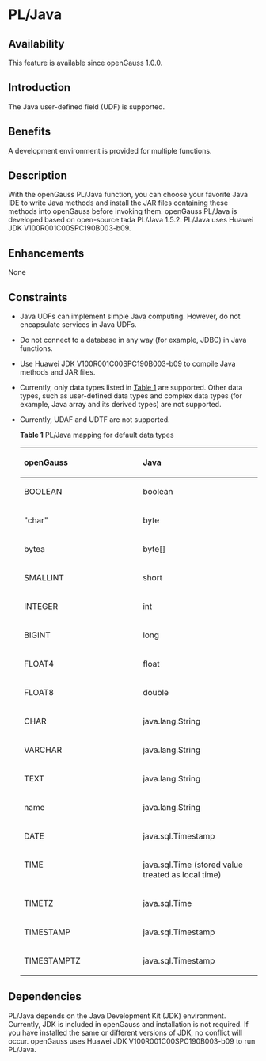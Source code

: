 # PL/Java<a name="EN-US_TOPIC_0000001135665711"></a>

## Availability<a name="section56086982"></a>

This feature is available since openGauss 1.0.0.

## Introduction<a name="section35020791"></a>

The Java user-defined field \(UDF\) is supported.

## Benefits<a name="section46751668"></a>

A development environment is provided for multiple functions.

## Description<a name="section18111828"></a>

With the openGauss PL/Java function, you can choose your favorite Java IDE to write Java methods and install the JAR files containing these methods into openGauss before invoking them. openGauss PL/Java is developed based on open-source tada PL/Java 1.5.2. PL/Java uses Huawei JDK V100R001C00SPC190B003-b09.

## Enhancements<a name="section28788730"></a>

None

## Constraints<a name="section06531946143616"></a>

-   Java UDFs can implement simple Java computing. However, do not encapsulate services in Java UDFs.
-   Do not connect to a database in any way \(for example, JDBC\) in Java functions.
-   Use Huawei JDK V100R001C00SPC190B003-b09 to compile Java methods and JAR files.
-   Currently, only data types listed in  [Table 1](#table10200627143416)  are supported. Other data types, such as user-defined data types and complex data types \(for example, Java array and its derived types\) are not supported.
-   Currently, UDAF and UDTF are not supported.

    **Table  1**  PL/Java mapping for default data types

    <a name="table10200627143416"></a>
    <table><thead align="left"><tr id="row52006273347"><th class="cellrowborder" valign="top" width="50%" id="mcps1.2.3.1.1"><p id="p12221055173619"><a name="p12221055173619"></a><a name="p12221055173619"></a>openGauss</p>
    </th>
    <th class="cellrowborder" valign="top" width="50%" id="mcps1.2.3.1.2"><p id="p182285553613"><a name="p182285553613"></a><a name="p182285553613"></a><strong id="b222555123617"><a name="b222555123617"></a><a name="b222555123617"></a>Java</strong></p>
    </th>
    </tr>
    </thead>
    <tbody><tr id="row16200102783419"><td class="cellrowborder" valign="top" width="50%" headers="mcps1.2.3.1.1 "><p id="p1322105512361"><a name="p1322105512361"></a><a name="p1322105512361"></a>BOOLEAN</p>
    </td>
    <td class="cellrowborder" valign="top" width="50%" headers="mcps1.2.3.1.2 "><p id="p1922175514367"><a name="p1922175514367"></a><a name="p1922175514367"></a>boolean</p>
    </td>
    </tr>
    <tr id="row132001827103418"><td class="cellrowborder" valign="top" width="50%" headers="mcps1.2.3.1.1 "><p id="p1623155517366"><a name="p1623155517366"></a><a name="p1623155517366"></a>"char"</p>
    </td>
    <td class="cellrowborder" valign="top" width="50%" headers="mcps1.2.3.1.2 "><p id="p22365583612"><a name="p22365583612"></a><a name="p22365583612"></a>byte</p>
    </td>
    </tr>
    <tr id="row192001627153420"><td class="cellrowborder" valign="top" width="50%" headers="mcps1.2.3.1.1 "><p id="p1124175533612"><a name="p1124175533612"></a><a name="p1124175533612"></a>bytea</p>
    </td>
    <td class="cellrowborder" valign="top" width="50%" headers="mcps1.2.3.1.2 "><p id="p324165512366"><a name="p324165512366"></a><a name="p324165512366"></a>byte[]</p>
    </td>
    </tr>
    <tr id="row52011027113413"><td class="cellrowborder" valign="top" width="50%" headers="mcps1.2.3.1.1 "><p id="p1824155533619"><a name="p1824155533619"></a><a name="p1824155533619"></a>SMALLINT</p>
    </td>
    <td class="cellrowborder" valign="top" width="50%" headers="mcps1.2.3.1.2 "><p id="p1424955103619"><a name="p1424955103619"></a><a name="p1424955103619"></a>short</p>
    </td>
    </tr>
    <tr id="row520182783411"><td class="cellrowborder" valign="top" width="50%" headers="mcps1.2.3.1.1 "><p id="p32475516360"><a name="p32475516360"></a><a name="p32475516360"></a>INTEGER</p>
    </td>
    <td class="cellrowborder" valign="top" width="50%" headers="mcps1.2.3.1.2 "><p id="p72485573617"><a name="p72485573617"></a><a name="p72485573617"></a>int</p>
    </td>
    </tr>
    <tr id="row2126124903615"><td class="cellrowborder" valign="top" width="50%" headers="mcps1.2.3.1.1 "><p id="p112415517366"><a name="p112415517366"></a><a name="p112415517366"></a>BIGINT</p>
    </td>
    <td class="cellrowborder" valign="top" width="50%" headers="mcps1.2.3.1.2 "><p id="p12410551363"><a name="p12410551363"></a><a name="p12410551363"></a>long</p>
    </td>
    </tr>
    <tr id="row113734619364"><td class="cellrowborder" valign="top" width="50%" headers="mcps1.2.3.1.1 "><p id="p1224175519367"><a name="p1224175519367"></a><a name="p1224175519367"></a>FLOAT4</p>
    </td>
    <td class="cellrowborder" valign="top" width="50%" headers="mcps1.2.3.1.2 "><p id="p1324155513366"><a name="p1324155513366"></a><a name="p1324155513366"></a>float</p>
    </td>
    </tr>
    <tr id="row1220119277343"><td class="cellrowborder" valign="top" width="50%" headers="mcps1.2.3.1.1 "><p id="p4245552369"><a name="p4245552369"></a><a name="p4245552369"></a>FLOAT8</p>
    </td>
    <td class="cellrowborder" valign="top" width="50%" headers="mcps1.2.3.1.2 "><p id="p132415556365"><a name="p132415556365"></a><a name="p132415556365"></a>double</p>
    </td>
    </tr>
    <tr id="row194001343143617"><td class="cellrowborder" valign="top" width="50%" headers="mcps1.2.3.1.1 "><p id="p524055113617"><a name="p524055113617"></a><a name="p524055113617"></a>CHAR</p>
    </td>
    <td class="cellrowborder" valign="top" width="50%" headers="mcps1.2.3.1.2 "><p id="p024195516368"><a name="p024195516368"></a><a name="p024195516368"></a>java.lang.String</p>
    </td>
    </tr>
    <tr id="row989924003617"><td class="cellrowborder" valign="top" width="50%" headers="mcps1.2.3.1.1 "><p id="p1724155512367"><a name="p1724155512367"></a><a name="p1724155512367"></a>VARCHAR</p>
    </td>
    <td class="cellrowborder" valign="top" width="50%" headers="mcps1.2.3.1.2 "><p id="p192418558360"><a name="p192418558360"></a><a name="p192418558360"></a>java.lang.String</p>
    </td>
    </tr>
    <tr id="row120172753416"><td class="cellrowborder" valign="top" width="50%" headers="mcps1.2.3.1.1 "><p id="p92475512360"><a name="p92475512360"></a><a name="p92475512360"></a>TEXT</p>
    </td>
    <td class="cellrowborder" valign="top" width="50%" headers="mcps1.2.3.1.2 "><p id="p132411553366"><a name="p132411553366"></a><a name="p132411553366"></a>java.lang.String</p>
    </td>
    </tr>
    <tr id="row1154313281354"><td class="cellrowborder" valign="top" width="50%" headers="mcps1.2.3.1.1 "><p id="p42455515364"><a name="p42455515364"></a><a name="p42455515364"></a>name</p>
    </td>
    <td class="cellrowborder" valign="top" width="50%" headers="mcps1.2.3.1.2 "><p id="p92645513367"><a name="p92645513367"></a><a name="p92645513367"></a>java.lang.String</p>
    </td>
    </tr>
    <tr id="row627313814365"><td class="cellrowborder" valign="top" width="50%" headers="mcps1.2.3.1.1 "><p id="p426125515368"><a name="p426125515368"></a><a name="p426125515368"></a>DATE</p>
    </td>
    <td class="cellrowborder" valign="top" width="50%" headers="mcps1.2.3.1.2 "><p id="p626175533613"><a name="p626175533613"></a><a name="p626175533613"></a>java.sql.Timestamp</p>
    </td>
    </tr>
    <tr id="row9126123918355"><td class="cellrowborder" valign="top" width="50%" headers="mcps1.2.3.1.1 "><p id="p142695523610"><a name="p142695523610"></a><a name="p142695523610"></a>TIME</p>
    </td>
    <td class="cellrowborder" valign="top" width="50%" headers="mcps1.2.3.1.2 "><p id="p2261855153620"><a name="p2261855153620"></a><a name="p2261855153620"></a>java.sql.Time (stored value treated as local time)</p>
    </td>
    </tr>
    <tr id="row47181243113513"><td class="cellrowborder" valign="top" width="50%" headers="mcps1.2.3.1.1 "><p id="p1826055193619"><a name="p1826055193619"></a><a name="p1826055193619"></a>TIMETZ</p>
    </td>
    <td class="cellrowborder" valign="top" width="50%" headers="mcps1.2.3.1.2 "><p id="p726165553613"><a name="p726165553613"></a><a name="p726165553613"></a>java.sql.Time</p>
    </td>
    </tr>
    <tr id="row16150193563516"><td class="cellrowborder" valign="top" width="50%" headers="mcps1.2.3.1.1 "><p id="p52755593616"><a name="p52755593616"></a><a name="p52755593616"></a>TIMESTAMP</p>
    </td>
    <td class="cellrowborder" valign="top" width="50%" headers="mcps1.2.3.1.2 "><p id="p02745533610"><a name="p02745533610"></a><a name="p02745533610"></a>java.sql.Timestamp</p>
    </td>
    </tr>
    <tr id="row1445023473613"><td class="cellrowborder" valign="top" width="50%" headers="mcps1.2.3.1.1 "><p id="p9278556361"><a name="p9278556361"></a><a name="p9278556361"></a>TIMESTAMPTZ</p>
    </td>
    <td class="cellrowborder" valign="top" width="50%" headers="mcps1.2.3.1.2 "><p id="p927135543614"><a name="p927135543614"></a><a name="p927135543614"></a>java.sql.Timestamp</p>
    </td>
    </tr>
    </tbody>
    </table>


## Dependencies<a name="section57771982"></a>

PL/Java depends on the Java Development Kit \(JDK\) environment. Currently, JDK is included in openGauss and installation is not required. If you have installed the same or different versions of JDK, no conflict will occur. openGauss uses Huawei JDK V100R001C00SPC190B003-b09 to run PL/Java.

